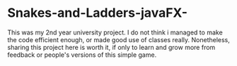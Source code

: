 # Snakes-and-Ladders-javaFX-
This was my 2nd year university project. I do not think i managed to make the code efficient enough, or made good use of classes really.
Nonetheless, sharing this project here is worth it, if only to learn and grow more from feedback or people's versions of this simple game.
